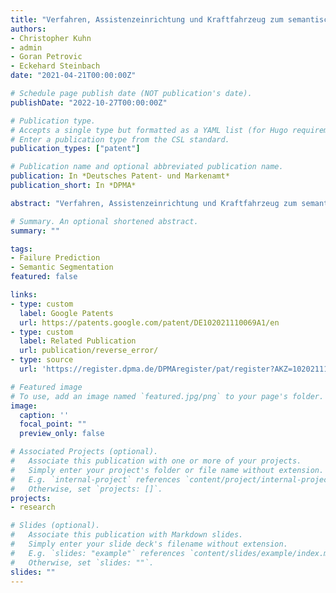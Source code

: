 ```yaml
---
title: "Verfahren, Assistenzeinrichtung und Kraftfahrzeug zum semantischen Segmentieren eines digitalen Bildes und Verfahren zum Bereitstellen eines Korrekturmodells für die semantische Segmentierung"
authors:
- Christopher Kuhn
- admin
- Goran Petrovic
- Eckehard Steinbach
date: "2021-04-21T00:00:00Z"

# Schedule page publish date (NOT publication's date).
publishDate: "2022-10-27T00:00:00Z"

# Publication type.
# Accepts a single type but formatted as a YAML list (for Hugo requirements).
# Enter a publication type from the CSL standard.
publication_types: ["patent"]

# Publication name and optional abbreviated publication name.
publication: In *Deutsches Patent- und Markenamt*
publication_short: In *DPMA*

abstract: "Verfahren, Assistenzeinrichtung und Kraftfahrzeug zum semantischen Segmentieren eines digitalen Bildes und Verfahren zum Bereitstellen eines Korrekturmodells für die semantische Segmentierung"

# Summary. An optional shortened abstract.
summary: ""

tags:
- Failure Prediction
- Semantic Segmentation
featured: false

links:
- type: custom
  label: Google Patents
  url: https://patents.google.com/patent/DE102021110069A1/en
- type: custom
  label: Related Publication
  url: publication/reverse_error/
- type: source
  url: 'https://register.dpma.de/DPMAregister/pat/register?AKZ=1020211100690'

# Featured image
# To use, add an image named `featured.jpg/png` to your page's folder.
image:
  caption: ''
  focal_point: ""
  preview_only: false

# Associated Projects (optional).
#   Associate this publication with one or more of your projects.
#   Simply enter your project's folder or file name without extension.
#   E.g. `internal-project` references `content/project/internal-project/index.md`.
#   Otherwise, set `projects: []`.
projects:
- research

# Slides (optional).
#   Associate this publication with Markdown slides.
#   Simply enter your slide deck's filename without extension.
#   E.g. `slides: "example"` references `content/slides/example/index.md`.
#   Otherwise, set `slides: ""`.
slides: ""
---
```

